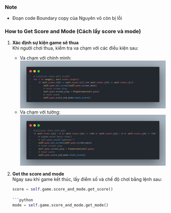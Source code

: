 <!-- Note -->
### Note
- Đoạn code Boundary copy của Nguyên vô còn bị lỗi

<!-- How to get score and mode (Cách lấy score và mode) -->
### How to Get Score and Mode (Cách lấy score và mode)
1. **Xác định sự kiện game sẽ thua**  
   Khi người chơi thua, kiểm tra va chạm với các điều kiện sau:
   - Va chạm với chính mình:
     ![Collision check with itself](readme_source/collision%20check%20with%20itself.png)
   - Va chạm với tường:
     ![Collision check with wall](readme_source/collision%20check%20with%20wall.png)

2. **Get the score and mode**  
   Ngay sau khi game kết thúc, lấy điểm số và chế độ chơi bằng lệnh sau:
   ```python
   score = self.game.score_and_mode.get_score()

   ```python
   mode = self.game.score_and_mode.get_mode()
